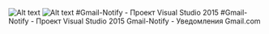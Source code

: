 ![Alt text](https://raw.githubusercontent.com/bananowars/Gmail-Notify/master/Gmail/Resources/google.ico "Gmail-Notify")                       ![Alt text](https://raw.githubusercontent.com/bananowars/Gmail-Notify/master/Gmail/Resources/google.ico "Gmail-Notify")
#Gmail-Notify - Проект Visual Studio 2015		  #Gmail-Notify - Проект Visual Studio 2015
Gmail-Notify - Уведомления Gmail.com
